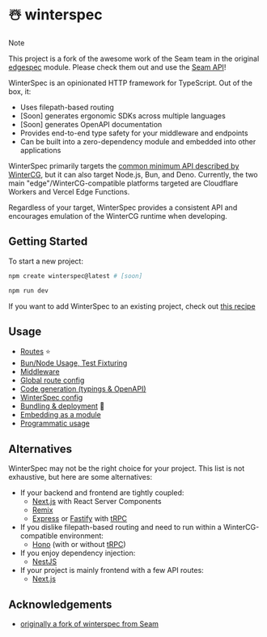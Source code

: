 # ☃️ winterspec

> [!NOTE]
> This project is a fork of the awesome work of the
> Seam team in the original [edgespec](https://github.com/seamapi/edgespec)
> module. Please check them out and use the [Seam API](https://seam.co)!

WinterSpec is an opinionated HTTP framework for TypeScript. Out of the box, it:

- Uses filepath-based routing
- [Soon] generates ergonomic SDKs across multiple languages
- [Soon] generates OpenAPI documentation
- Provides end-to-end type safety for your middleware and endpoints
- Can be built into a zero-dependency module and embedded into other applications

WinterSpec primarily targets the [common minimum API described by WinterCG](https://github.com/wintercg/proposal-common-minimum-api), but it can also target Node.js, Bun, and Deno. Currently, the two main "edge"/WinterCG-compatible platforms targeted are Cloudflare Workers and Vercel Edge Functions.

Regardless of your target, WinterSpec provides a consistent API and encourages emulation of the WinterCG runtime when developing.

## Getting Started

To start a new project:

```bash
npm create winterspec@latest # [soon]

npm run dev
```

If you want to add WinterSpec to an existing project, check out [this recipe](./recipes/adding-winterspec-to-existing-project.md)

## Usage

- [Routes](./docs/routes.md) ⭐
- [Bun/Node Usage, Test Fixturing](./docs/bun-node-usage.md)
- [Middleware](./docs/middleware.md)
- [Global route config](./docs/global-route-config.md)
- [Code generation (typings & OpenAPI)](./docs/code-generation.md)
- [WinterSpec config](./docs/winterspec-config.md)
- [Bundling & deployment](./docs/bundling-and-deployment.md) 🚀
- [Embedding as a module](./docs/embedding.md)
- [Programmatic usage](./docs/programmatic-usage.md)

## Alternatives

WinterSpec may not be the right choice for your project. This list is not exhaustive, but here are some alternatives:

- If your backend and frontend are tightly coupled:
  - [Next.js](https://nextjs.org/) with React Server Components
  - [Remix](https://remix.run/)
  - [Express](http://expressjs.com/) or [Fastify](https://fastify.dev/) with [tRPC](https://trpc.io/)
- If you dislike filepath-based routing and need to run within a WinterCG-compatible environment:
  - [Hono](https://hono.dev/) (with or without [tRPC](https://trpc.io/))
- If you enjoy dependency injection:
  - [NestJS](https://nestjs.com/)
- If your project is mainly frontend with a few API routes:
  - [Next.js](https://nextjs.org/)

## Acknowledgements

- [originally a fork of winterspec from Seam](https://github.com/seamapi/winterspec)
